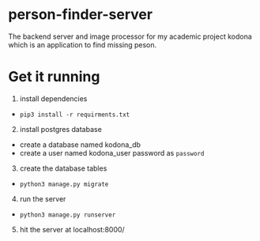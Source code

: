 # person-finder-server

The backend server and image processor for my academic project kodona which is an application to find missing peson.

# Get it running

1. install dependencies
  * ```pip3 install -r requirments.txt```


2. install postgres database
  * create a database named kodona_db
  * create a user named kodona_user password as `password`


3. create the database tables 
  * ```python3 manage.py migrate```


4. run the server 
  * ```python3 manage.py runserver```


5. hit the server at localhost:8000/
